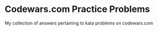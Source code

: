 # Codewars.com Practice Problems
My collection of answers pertaining to kata problems on codewars.com